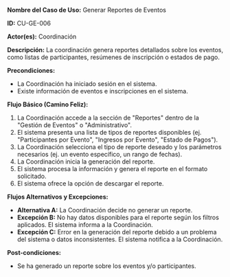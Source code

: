 **Nombre del Caso de Uso:** Generar Reportes de Eventos

**ID:** CU-GE-006

**Actor(es):** Coordinación

**Descripción:** La coordinación genera reportes detallados sobre los eventos, como listas de participantes, resúmenes de inscripción o estados de pago.

**Precondiciones:**

* La Coordinación ha iniciado sesión en el sistema.
* Existe información de eventos e inscripciones en el sistema.

**Flujo Básico (Camino Feliz):**

1. La Coordinación accede a la sección de "Reportes" dentro de la "Gestión de Eventos" o "Administrativo".
2. El sistema presenta una lista de tipos de reportes disponibles (ej. "Participantes por Evento", "Ingresos por Evento", "Estado de Pagos").
3. La Coordinación selecciona el tipo de reporte deseado y los parámetros necesarios (ej. un evento específico, un rango de fechas).
4. La Coordinación inicia la generación del reporte.
5. El sistema procesa la información y genera el reporte en el formato solicitado.
6. El sistema ofrece la opción de descargar el reporte.

**Flujos Alternativos y Excepciones:**

* **Alternativa A:** La Coordinación decide no generar un reporte.
* **Excepción B:** No hay datos disponibles para el reporte según los filtros aplicados. El sistema informa a la Coordinación.
* **Excepción C:** Error en la generación del reporte debido a un problema del sistema o datos inconsistentes. El sistema notifica a la Coordinación.

**Post-condiciones:**

* Se ha generado un reporte sobre los eventos y/o participantes.